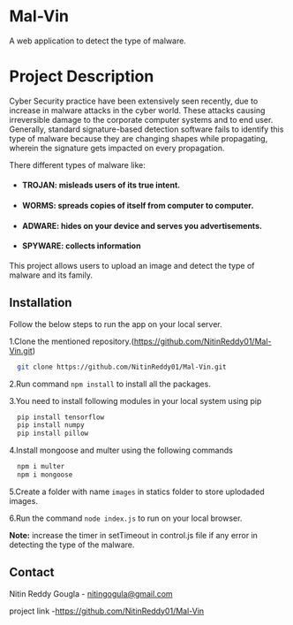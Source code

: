 
# Mal-Vin 
A web application to detect the type of malware.

# Project Description
Cyber Security practice have been extensively seen recently, due to increase in malware attacks 
in the cyber world. These attacks causing irreversible damage to the corporate computer systems 
and to end user. Generally, standard signature-based detection software fails to identify this type 
of malware because they are changing shapes while propagating, wherein the signature gets 
impacted on every propagation.

There different types of malware like:

- #### TROJAN: misleads users of its true intent.
- #### WORMS: spreads copies of itself from computer to computer.
- #### ADWARE: hides on your device and serves you advertisements.
- #### SPYWARE: collects information 

This project allows users to upload an image and detect the type of malware and its family.
    

## Installation

Follow the below steps to run the app on your local server.

1.Clone the mentioned repository.(https://github.com/NitinReddy01/Mal-Vin.git) 
```bash
  git clone https://github.com/NitinReddy01/Mal-Vin.git
```
2.Run command `npm install` to install all the packages.

3.You need to install following modules in your local system using pip
```bash
  pip install tensorflow
  pip install numpy
  pip install pillow
```
4.Install mongoose and multer using the following commands
```bash
  npm i multer
  npm i mongoose
```
5.Create a folder with name `images` in statics folder to store uplodaded images.

6.Run the command `node index.js` to run on your local browser.

**Note:** increase the timer in setTimeout in control.js file if any error in detecting the type of the malware. 

    
## Contact

Nitin Reddy Gougla - nitingogula@gmail.com

project link -https://github.com/NitinReddy01/Mal-Vin 

